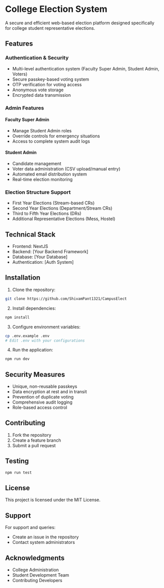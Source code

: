 # College Election System

A secure and efficient web-based election platform designed specifically for college student representative elections.

## Features

### Authentication & Security
- Multi-level authentication system (Faculty Super Admin, Student Admin, Voters)
- Secure passkey-based voting system
- OTP verification for voting access
- Anonymous vote storage
- Encrypted data transmission

### Admin Features
#### Faculty Super Admin
- Manage Student Admin roles
- Override controls for emergency situations
- Access to complete system audit logs

#### Student Admin
- Candidate management
- Voter data administration (CSV upload/manual entry)
- Automated email distribution system
- Real-time election monitoring

### Election Structure Support
- First Year Elections (Stream-based CRs)
- Second Year Elections (Department/Stream CRs)
- Third to Fifth Year Elections (DRs)
- Additional Representative Elections (Mess, Hostel)

## Technical Stack
- Frontend: NextJS
- Backend: [Your Backend Framework]
- Database: [Your Database]
- Authentication: [Auth System]



## Installation
1. Clone the repository:
```bash
git clone https://github.com/ShivamPant1321/CampusElect
```

2. Install dependencies:
```bash
npm install
```

3. Configure environment variables:
```bash
cp .env.example .env
# Edit .env with your configurations
```

4. Run the application:
```bash
npm run dev
```

## Security Measures
- Unique, non-reusable passkeys
- Data encryption at rest and in transit
- Prevention of duplicate voting
- Comprehensive audit logging
- Role-based access control

## Contributing
1. Fork the repository
2. Create a feature branch
3. Submit a pull request

## Testing
```bash
npm run test
```

## License
This project is licensed under the MIT License.

## Support
For support and queries:
- Create an issue in the repository
- Contact system administrators

## Acknowledgments
- College Administration
- Student Development Team
- Contributing Developers
